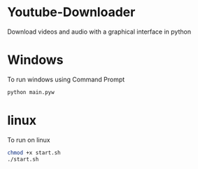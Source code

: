 # Youtube-Downloader
Download videos and audio with a graphical interface in python

# Windows
To run windows using Command Prompt
```sh
python main.pyw
```

# linux
To run on linux
```sh
chmod +x start.sh
./start.sh
```
